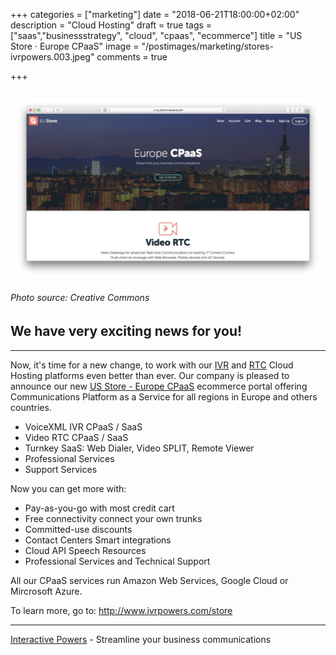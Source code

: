 +++
categories = ["marketing"]
date = "2018-06-21T18:00:00+02:00"
description = "Cloud Hosting"
draft = true
tags = ["saas","businessstrategy", "cloud", "cpaas", "ecommerce"]
title = "US Store · Europe CPaaS"
image = "/postimages/marketing/stores-ivrpowers.003.jpeg"
comments = true

+++

![EU Store](/postimages/marketing/stores-ivrpowers.001.jpeg)
-------
###### Photo source: Creative Commons

##	We have very exciting news for you!
---

Now, it's time for a new change, to work with our [IVR](http://blog.ivrpowers.com/post/technologies/what-is-ivr/) and [RTC](http://blog.ivrpowers.com/post/technologies/what-is-rtc/) Cloud Hosting platforms even better than ever. Our company is pleased to announce our new [US Store - Europe CPaaS](https://us.store.ivrpowers.com) ecommerce portal offering Communications Platform as a Service for all regions in Europe and others countries.

* VoiceXML IVR CPaaS / SaaS
* Video RTC CPaaS / SaaS
* Turnkey SaaS: Web Dialer, Video SPLIT, Remote Viewer
* Professional Services
* Support Services

Now you can get more with: 

* Pay-as-you-go with most credit cart
* Free connectivity connect your own trunks
* Committed-use discounts
* Contact Centers Smart integrations 
* Cloud API Speech Resources
* Professional Services and Technical Support

All our CPaaS services run Amazon Web Services, Google Cloud or Mircrosoft Azure.

To learn more, go to: http://www.ivrpowers.com/store

---
[Interactive Powers](http://www.ivrpowers.com/) - Streamline your business communications


